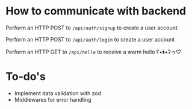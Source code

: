 # How to communicate with backend
Perform an HTTP POST to `/api/auth/signup` to create a user account

Perform an HTTP POST to `/api/auth/login` to create a user account

Perform an HTTP GET to `/api/hello` to receive a warm hello ʕ•́ᴥ•̀ʔっ♡

# To-do's
- Implement data validation with zod
- Middlewares for error handling